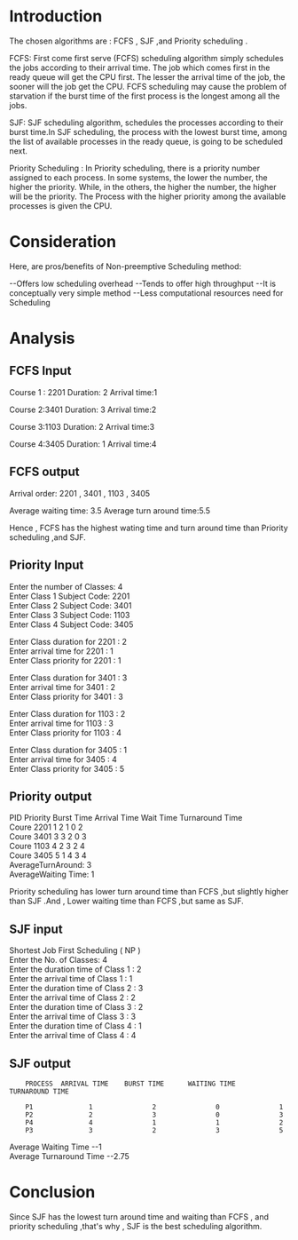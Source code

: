 # Introduction

The chosen algorithms are : FCFS , SJF ,and Priority scheduling .

FCFS: First come first serve (FCFS) scheduling algorithm simply schedules the jobs according to their arrival time. The job which comes first in the ready queue will get the CPU first. The lesser the arrival time of the job, the sooner will the job get the CPU. FCFS scheduling may cause the problem of starvation if the burst time of the first process is the longest among all the jobs.

SJF: SJF scheduling algorithm, schedules the processes according to their burst time.In SJF scheduling, the process with the lowest burst time, among the list of available processes in the ready queue, is going to be scheduled next.

Priority Scheduling : In Priority scheduling, there is a priority number assigned to each process. In some systems, the lower the number, the higher the priority. While, in the others, the higher the number, the higher will be the priority. The Process with the higher priority among the available processes is given the CPU.

# Consideration

Here, are pros/benefits of Non-preemptive Scheduling method:

--Offers low scheduling overhead
--Tends to offer high throughput
--It is conceptually very simple method
--Less computational resources need for Scheduling


# Analysis

## FCFS Input
Course 1 : 2201 
Duration: 2
Arrival time:1

Course 2:3401
Duration: 3
Arrival time:2

Course 3:1103
Duration: 2
Arrival time:3

Course 4:3405
Duration: 1
Arrival time:4

## FCFS output
Arrival order: 2201 , 3401 , 1103 , 3405 

Average waiting time: 3.5
Average turn around time:5.5

Hence , FCFS has the highest wating time and  turn around time than Priority scheduling ,and SJF.

## Priority Input
Enter the number of Classes: 4                                                           
Enter Class 1 Subject Code: 2201                                                         
Enter Class 2 Subject Code: 3401                                                         
Enter Class 3 Subject Code: 1103                                                         
Enter Class 4 Subject Code: 3405 

Enter Class duration for 2201 : 2                                                        
Enter arrival time for 2201 : 1                                                          
Enter Class priority for 2201 : 1  

Enter Class duration for 3401 : 3                                                        
Enter arrival time for 3401 : 2                                                          
Enter Class priority for 3401 : 3  

Enter Class duration for 1103 : 2                                                        
Enter arrival time for 1103 : 3                                                          
Enter Class priority for 1103 : 4  

Enter Class duration for 3405 : 1                                                        
Enter arrival time for 3405 : 4                                                          
Enter Class priority for 3405 : 5  
## Priority output
PID     Priority        Burst Time      Arrival Time    Wait Time       Turnaround Time  
Coure 2201      1               2               1               0               2        
Coure 3401      3               3               2               0               3        
Coure 1103      4               2               3               2               4        
Coure 3405      5               1               4               3               4        
AverageTurnAround: 3                                                                     
AverageWaiting Time: 1    

Priority scheduling has lower turn around time than FCFS ,but slightly higher than SJF .And , Lower waiting time than FCFS ,but same as SJF.

## SJF input
Shortest Job First Scheduling ( NP )                                                                                                                      
Enter the No. of Classes: 4                                                                                                                               
Enter the duration time of Class 1 : 2                                                                                                                    
Enter the arrival time of Class 1 : 1                                                                                                                     
Enter the duration time of Class 2 : 3  
Enter the arrival time of Class 2 : 2                                                                                                                     
Enter the duration time of Class 3 : 2                                                                                                                    
Enter the arrival time of Class 3 : 3                                                                                                                     
Enter the duration time of Class 4 : 1                                                                                                                    
Enter the arrival time of Class 4 : 4   
## SJF output
        PROCESS  ARRIVAL TIME    BURST TIME      WAITING TIME    TURNAROUND TIME                                                                          
                                                                                                                                                          
        P1              1               2               0               1                                                                                 
        P2              2               3               0               3                                                                                 
        P4              4               1               1               2                                                                                 
        P3              3               2               3               5                                                                                 
Average Waiting Time --1                                                                                                                                  
Average Turnaround Time --2.75                                                                                                                            
# Conclusion                                                                            
Since SJF has the lowest turn around time and waiting than FCFS , and priority scheduling ,that's why , SJF is the best scheduling algorithm.

